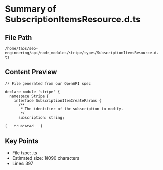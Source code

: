 # Summary of SubscriptionItemsResource.d.ts
  
## File Path
`/home/tabs/seo-engineering/api/node_modules/stripe/types/SubscriptionItemsResource.d.ts`

## Content Preview
```
// File generated from our OpenAPI spec

declare module 'stripe' {
  namespace Stripe {
    interface SubscriptionItemCreateParams {
      /**
       * The identifier of the subscription to modify.
       */
      subscription: string;

[...truncated...]
```

## Key Points
- File type: .ts
- Estimated size: 18090 characters
- Lines: 397
